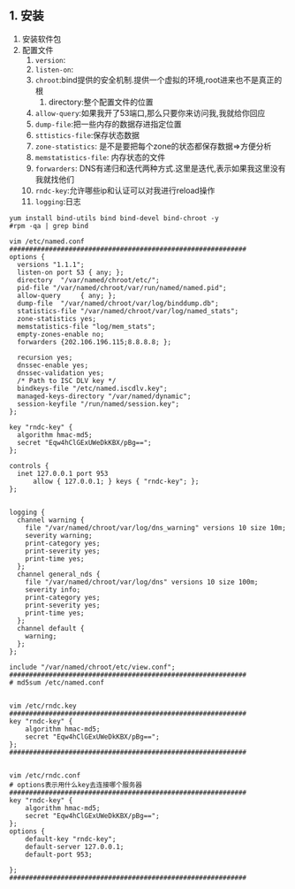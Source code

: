 ## 1. 安装
1. 安装软件包
2. 配置文件
    1. `version`:
    2. `listen-on`:
    3. `chroot`:bind提供的安全机制.提供一个虚拟的环境,root进来也不是真正的根
        1. directory:整个配置文件的位置
    4. `allow-query`:如果我开了53端口,那么只要你来访问我,我就给你回应
    5. `dump-file`:把一些内存的数据存进指定位置
    6. `sttistics-file`:保存状态数据
    7. `zone-statistics`: 是不是要把每个zone的状态都保存数据=>方便分析
    8. `memstatistics-file`: 内存状态的文件
    9. `forwarders`: DNS有递归和迭代两种方式.这里是迭代,表示如果我这里没有我就找他们
    10. `rndc-key`:允许哪些ip和认证可以对我进行reload操作
    11. `logging`:日志
```
yum install bind-utils bind bind-devel bind-chroot -y
#rpm -qa | grep bind

vim /etc/named.conf
############################################################
options {
  versions "1.1.1";
  listen-on port 53 { any; };
  directory  "/var/named/chroot/etc/";
  pid-file "/var/named/chroot/var/run/named/named.pid";
  allow-query     { any; };
  dump-file  "/var/named/chroot/var/log/binddump.db";
  statistics-file "/var/named/chroot/var/log/named_stats";
  zone-statistics yes;
  memstatistics-file "log/mem_stats";
  empty-zones-enable no;
  forwarders {202.106.196.115;8.8.8.8; };
  
  recursion yes;
  dnssec-enable yes;
  dnssec-validation yes;
  /* Path to ISC DLV key */
  bindkeys-file "/etc/named.iscdlv.key";
  managed-keys-directory "/var/named/dynamic";
  session-keyfile "/run/named/session.key";
};

key "rndc-key" {
  algorithm hmac-md5;
  secret "Eqw4hClGExUWeDkKBX/pBg==";
};

controls {
  inet 127.0.0.1 port 953
      allow { 127.0.0.1; } keys { "rndc-key"; };
};


logging {
  channel warning {
    file "/var/named/chroot/var/log/dns_warning" versions 10 size 10m;
    severity warning;
    print-category yes;
    print-severity yes;
    print-time yes;
  };
  channel general_nds {
    file "/var/named/chroot/var/log/dns" versions 10 size 100m;
    severity info;
    print-category yes;
    print-severity yes;
    print-time yes;
  }; 
  channel default {
    warning;
  };
};

include "/var/named/chroot/etc/view.conf";
############################################################
# md5sum /etc/named.conf


vim /etc/rndc.key
############################################################
key "rndc-key" {
    algorithm hmac-md5;
    secret "Eqw4hClGExUWeDkKBX/pBg==";
};
############################################################


vim /etc/rndc.conf
# options表示用什么key去连接哪个服务器
############################################################
key "rndc-key" {
    algorithm hmac-md5;
    secret "Eqw4hClGExUWeDkKBX/pBg==";
};
options {
    default-key "rndc-key";
    default-server 127.0.0.1;
    default-port 953;

};
############################################################


```




